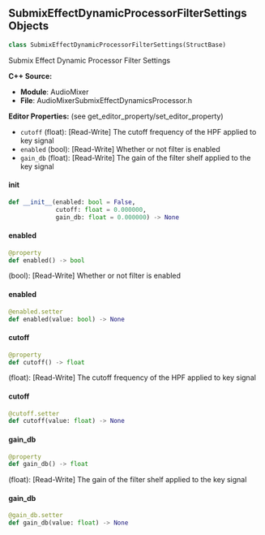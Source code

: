## SubmixEffectDynamicProcessorFilterSettings Objects

```python
class SubmixEffectDynamicProcessorFilterSettings(StructBase)
```

Submix Effect Dynamic Processor Filter Settings

**C++ Source:**

- **Module**: AudioMixer
- **File**: AudioMixerSubmixEffectDynamicsProcessor.h

**Editor Properties:** (see get_editor_property/set_editor_property)

- ``cutoff`` (float):  [Read-Write] The cutoff frequency of the HPF applied to key signal
- ``enabled`` (bool):  [Read-Write] Whether or not filter is enabled
- ``gain_db`` (float):  [Read-Write] The gain of the filter shelf applied to the key signal

<a id="unreal.SubmixEffectDynamicProcessorFilterSettings.__init__"></a>

#### __init__

```python
def __init__(enabled: bool = False,
             cutoff: float = 0.000000,
             gain_db: float = 0.000000) -> None
```

<a id="unreal.SubmixEffectDynamicProcessorFilterSettings.enabled"></a>

#### enabled

```python
@property
def enabled() -> bool
```

(bool):  [Read-Write] Whether or not filter is enabled

<a id="unreal.SubmixEffectDynamicProcessorFilterSettings.enabled"></a>

#### enabled

```python
@enabled.setter
def enabled(value: bool) -> None
```

<a id="unreal.SubmixEffectDynamicProcessorFilterSettings.cutoff"></a>

#### cutoff

```python
@property
def cutoff() -> float
```

(float):  [Read-Write] The cutoff frequency of the HPF applied to key signal

<a id="unreal.SubmixEffectDynamicProcessorFilterSettings.cutoff"></a>

#### cutoff

```python
@cutoff.setter
def cutoff(value: float) -> None
```

<a id="unreal.SubmixEffectDynamicProcessorFilterSettings.gain_db"></a>

#### gain_db

```python
@property
def gain_db() -> float
```

(float):  [Read-Write] The gain of the filter shelf applied to the key signal

<a id="unreal.SubmixEffectDynamicProcessorFilterSettings.gain_db"></a>

#### gain_db

```python
@gain_db.setter
def gain_db(value: float) -> None
```

<a id="unreal.SubmixEffectDynamicsProcessorSettings"></a>